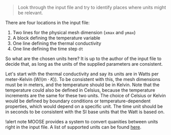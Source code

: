 >  Look through the input file and try to identify places where units might be
>  relevant.

There are four locations in the input file:

1. Two lines for the physical mesh dimension (`xmax` and `ymax`)
2. A block defining the temperature variable
3. One line defining the thermal conductivity
4. One line defining the time step `dt`

So what are the chosen units here? It is up to the author of the input file to
decide that, as long as the units of the supplied parameters are consistent.

Let's start with the thermal conductivity and say its units are in Watts per meter-Kelvin
($W/(m\cdot K)$). To be consistent with this, the mesh dimensions must be in meters,
and the temperature should be in Kelvin. Note that the temperature could also be
defined in Celsius, because the temperature increments are the same for these
two units. The choice of Celsius or Kelvin would be defined by boundary conditions
or temperature-dependent properties, which would depend on a specific unit. The
time unit should be in seconds to be consistent with the SI base units that the
Watt is based on.

!alert note
MOOSE provides a system to convert quanities between units right in the input
file. A list of supported units can be found [here](utils/Units.md).
